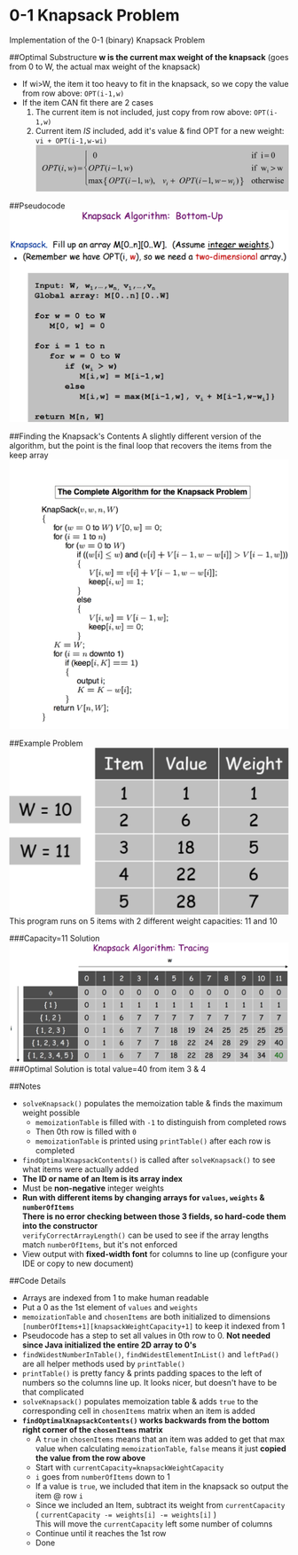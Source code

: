 # 0-1 Knapsack Problem
Implementation of the 0-1 (binary) Knapsack Problem

##Optimal Substructure
**w is the current max weight of the knapsack** (goes from 0 to W, the actual max weight of the knapsack)  
- If wi>W, the item it too heavy to fit in the knapsack, so we copy the value from row above: `OPT(i-1,w)`
- If the item CAN fit there are 2 cases
  1. The current item is not included, just copy from row above: `OPT(i-1,w)`
  2. Current item *IS* included, add it's value & find OPT for a new weight: `vi + OPT(i-1,w-wi)`
![](pictures/optimal-substructure.png)

##Pseudocode
![](pictures/pseudocode.png)

##Finding the Knapsack's Contents
A slightly different version of the algorithm, but the point is the final loop that recovers the items from the keep array
![](pictures/knapsack-pseudocode-backtrack.png)

##Example Problem
![](pictures/items.png)
This program runs on 5 items with 2 different weight capacities: 11 and 10

###Capacity=11 Solution
![](pictures/w%3D11-table.png)
###Optimal Solution is total value=40 from item 3 & 4


##Notes
- `solveKnapsack()` populates the memoization table & finds the maximum weight possible
  - `memoizationTable` is filled with `-1` to distinguish from completed rows
  - Then 0th row is filled with `0`
  - `memoizationTable` is printed using `printTable()` after each row is completed
- `findOptimalKnapsackContents()` is called after `solveKnapsack()` to see what items were actually added
- **The ID or name of an Item is its array index**
- Must be **non-negative** integer weights
- **Run with different items by changing arrays for `values`, `weights` & `numberOfItems`  
There is no error checking between those 3 fields, so hard-code them into the constructor**  
`verifyCorrectArrayLength()` can be used to see if the array lengths match `numberOfItems`, but it's not enforced
- View output with **fixed-width font** for columns to line up (configure your IDE or copy to new document)

##Code Details
- Arrays are indexed from 1 to make human readable
- Put a 0 as the 1st element of `values` and `weights`
- `memoizationTable` and `chosenItems` are both initialized to dimensions `[numberOfItems+1][knapsackWeightCapacity+1]` to keep it indexed from 1
- Pseudocode has a step to set all values in 0th row to 0. **Not needed since Java initialized the entire 2D array to 0's**
- `findWidestNumberInTable()`, `findWidestElementInList()` and `leftPad()` are all helper methods used by `printTable()`
- `printTable()` is pretty fancy & prints padding spaces to the left of numbers so the columns line up. It looks nicer, but doesn't have to be that complicated
- `solveKnapsack()` populates memoization table & adds `true` to the corresponding cell in `chosenItems` matrix when an item is added
- **`findOptimalKnapsackContents()` works backwards from the bottom right corner of the `chosenItems` matrix**
  - A `true` in `chosenItems` means that an item was added to get that max value when calculating `memoizationTable`, `false` means it just **copied the value from the row above**
  - Start with `currentCapacity=knapsackWeightCapacity`
  - `i` goes from `numberOfItems` down to 1
  - If a value is `true`, we included that item in the knapsack so output the item @ row `i`
  - Since we included an Item, subtract its weight from `currentCapacity` ( `currentCapacity -= weights[i] -= weights[i]` )  
  This will move the `currentCapacity` left some number of columns
  - Continue until it reaches the 1st row
  - Done
